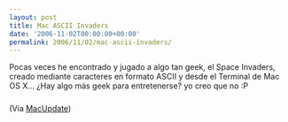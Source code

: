 ```yaml
---
layout: post
title: Mac ASCII Invaders
date: '2006-11-02T00:00:00+00:00'
permalink: 2006/11/02/mac-ascii-invaders/
---
```

Pocas veces he encontrado y jugado a algo tan geek, el Space Invaders, creado mediante caracteres en formato ASCII y desde el Terminal de Mac OS X... ¿Hay algo más geek para entretenerse? yo creo que no :P

<img style="display:block; margin:0px auto 10px; text-align:center;" src="http://photos1.blogger.com/blogger2/4553/2422/1600/Imagen%201.4.jpg" border="0" alt="" />
(Vía <a href="http://www.macupdate.com/info.php/id/23130">MacUpdate</a>)
